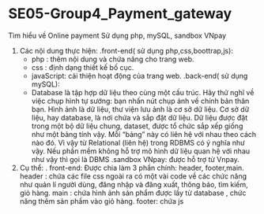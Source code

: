 # SE05-Group4_Payment_gateway
Tìm hiểu về Online payment 
Sử dụng php, mySQL, sandbox VNpay

1. Các nội dung thực hiện:
  .front-end( sử dụng php,css,boottrap,js):
    - php : thêm nội dung và chứa năng cho trang web.
    - css : định dạng thiết kế bố cục.
    - javaScript: cải thiện hoạt động của trang web.
  .back-end( sử dụng mySQL):
    - Database là tập hợp dữ liệu theo cùng một cấu trúc. Hãy thử nghĩ về việc chụp hình tự sướng: bạn nhấn nút chụp ảnh về chính bản thân bạn. Hình ảnh là dữ liệu, thư viện lưu ảnh là cơ sở dữ liệu. Cơ sở dữ liệu, hay database, là nơi chứa và sắp đặt dữ liệu. Dữ liệu được đặt trong một bộ dữ liệu chung, dataset, được tổ chức sắp xếp giống như một bảng tính vậy. Mỗi “bảng” này có liên hệ với nhau theo cách nào đó. Vì vậy từ Relational (liên hệ) trong RDBMS có ý nghĩa như vậy. Nếu phần mềm không hỗ trợ mô hình dữ liệu quan hệ với nhau như vậy thì gọi là DBMS
  .sandbox VNpay: được hỗ trợ từ Vnpay.
2. Cụ thể:
  . front-end:
    Được chia làm 3 phần chính: header, footer,main.
      header : chứa các file css
               ngoài ra có một vài code về các chức năng như quản lí người dùng, đăng nhập và đăng xuất, thông báo, tìm kiếm, giỏ hàng.
      main : chứa hình ảnh sản phẩm được lấy từ database , chức năng thêm sản phầm vào giỏ hàng.
      footer: chứa js
